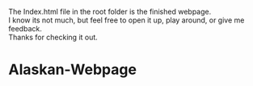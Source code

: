 The Index.html file in the root folder is the finished webpage.  
I know its not much, but feel free to open it up, play around, or give me feedback.  
Thanks for checking it out.

# Alaskan-Webpage
